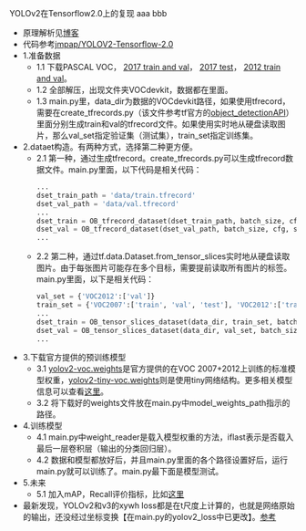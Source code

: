 YOLOv2在Tensorflow2.0上的复现
aaa
bbb
- 原理解析见[博客](https://blog.csdn.net/ying86615791/article/details/102957513)
- 代码参考[jmpap/YOLOV2-Tensorflow-2.0](https://github.com/jmpap/YOLOV2-Tensorflow-2.0)
- 1.准备数据
	- 1.1 下载PASCAL VOC， [2017 train and val](http://pjreddie.com/media/files/VOCtrainval_06-Nov-2007.tar)， [2017 test](http://pjreddie.com/media/files/VOCtest_06-Nov-2007.tar)， [2012 train and val](http://pjreddie.com/media/files/VOCtrainval_11-May-2012.tar)。
	- 1.2 全部解压，出现文件夹VOCdevkit，数据都在里面。
	- 1.3 main.py里，data_dir为数据的VOCdevkit路径，如果使用tfrecord，需要在create_tfrecords.py（该文件参考tf官方的[object_detectionAPI](https://github.com/tensorflow/models/blob/1af55e018eebce03fb61bba9959a04672536107d/research/object_detection/dataset_tools/create_pascal_tf_record.py)）里面分别生成train和val的tfrecord文件。如果使用实时地从硬盘读取图片，那么val_set指定验证集（测试集），train_set指定训练集。
- 2.dataet构造。有两种方式，选择第二种更方便。
	- 2.1 第一种，通过生成tfrecord。create_tfrecords.py可以生成tfrecord数据文件。main.py里面，以下代码是相关代码：
		```python
		...
		dset_train_path = 'data/train.tfrecord'
		dset_val_path = 'data/val.tfrecord'
		...
		dset_train = OB_tfrecord_dataset(dset_train_path, batch_size, cfg, shuffle=False)
		dset_val = OB_tfrecord_dataset(dset_val_path, batch_size, cfg, shuffle=True)
		...
		```
	- 2.2 第二种，通过tf.data.Dataset.from_tensor_slices实时地从硬盘读取图片。由于每张图片可能存在多个目标，需要提前读取所有图片的标签。main.py里面，以下是相关代码：
		```python
		val_set = {'VOC2012':['val']}
		train_set = {'VOC2007':['train', 'val', 'test'], 'VOC2012':['train']}
		...
		dset_train = OB_tensor_slices_dataset(data_dir, train_set, batch_size, cfg, shuffle=True)
		dset_val = OB_tensor_slices_dataset(data_dir, val_set, batch_size, cfg, shuffle=False)
		...
		```
- 3.下载官方提供的预训练模型
	- 3.1 [yolov2-voc.weights](https://pjreddie.com/media/files/yolov2-voc.weights)是官方提供的在VOC 2007+2012上训练的标准模型权重，[yolov2-tiny-voc.weights](https://pjreddie.com/media/files/yolov2-tiny-voc.weights)则是使用tiny网络结构。更多相关模型信息可以查看[这里](https://pjreddie.com/darknet/yolov2/)。
	- 3.2 将下载好的weights文件放在main.py中model_weights_path指示的路径。
- 4.训练模型
	- 4.1 main.py中weight_reader是载入模型权重的方法，iflast表示是否载入最后一层卷积层（输出的分类回归层）。
	- 4.2 数据和模型都放好后，并且main.py里面的各个路径设置好后，运行main.py就可以训练了。main.py最下面是模型测试。
- 5.未来
	- 5.1 加入mAP，Recall评价指标，比如[这里](https://github.com/Cartucho/mAP)
- 最新发现，YOLOv2和v3的xywh loss都是在t尺度上计算的，也就是网络原始的输出，还没经过坐标变换【在main.py的yolov2_loss中已更改】。[参考](https://www.zhihu.com/question/357005177)
		
